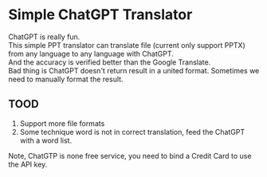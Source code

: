 
Simple ChatGPT Translator
=====================


ChatGPT is really fun.  
This simple PPT translator can translate file (current only support PPTX) from any language to any language with ChatGPT.  
And the accuracy is verified better than the Google Translate.  
Bad thing is ChatGPT doesn't return result in a united format. Sometimes we need to manually format the result.  

TOOD
----

1. Support more file formats  
2. Some technique word is not in correct translation, feed the ChatGPT with a word list.

Note, ChatGTP is none free service, you need to bind a Credit Card to use the API key.  
